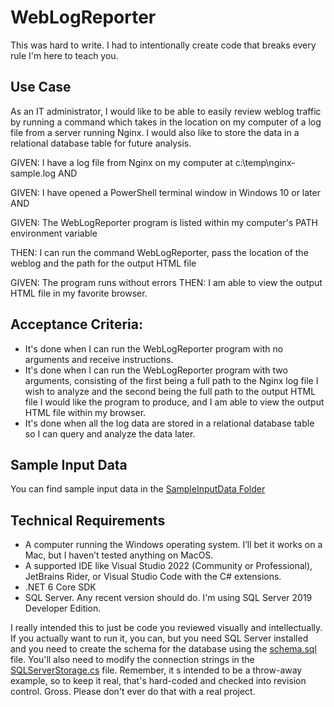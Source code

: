 ﻿# WebLogReporter

This was hard to write.  I had to intentionally create code that breaks every rule I'm here to teach you.

## Use Case

As an IT administrator, I would like to be able to easily review weblog traffic by running a command which takes in the location on my computer of a log file from a server running Nginx. I would also like to store the data in a relational database table for future analysis.

GIVEN: I have a log file from Nginx on my computer at c:\temp\nginx-sample.log AND

GIVEN: I have opened a PowerShell terminal window in Windows 10 or later AND

GIVEN: The WebLogReporter program is listed within my computer's PATH environment variable

THEN: I can run the command WebLogReporter, pass the location of the weblog and the path for the output HTML file

GIVEN: The program runs without errors
THEN: I am able to view the output HTML file in my favorite browser.

## Acceptance Criteria:
* It's done when I can run the WebLogReporter program with no arguments and receive instructions.
* It's done when I can run the WebLogReporter program with two arguments, consisting of the first being a full path to the Nginx log file I wish to analyze and the second being the full path to the output HTML file I would like the program to produce, and I am able to view the output HTML file within my browser.
* It's done when all the log data are stored in a relational database table so I can query and analyze the data later.

## Sample Input Data
You can find sample input data in the [SampleInputData Folder](SampleInputData/ngonx-sample.log)

## Technical Requirements
* A computer running the Windows operating system.  I’ll bet it works on a Mac, but I haven’t tested anything on MacOS.
* A supported IDE like Visual Studio 2022 (Community or Professional), JetBrains Rider, or Visual Studio Code with the C# extensions.
* .NET 6 Core SDK
* SQL Server.  Any recent version should do.  I'm using SQL Server 2019 Developer Edition.

I really intended this to just be code you reviewed visually and intellectually.  If you actually want to run it, you can,
but you need SQL Server installed and you need to create the schema for the database using the [schema.sql](schema.sql) file.
You'll also need to modify the connection strings in the [SQLServerStorage.cs](SQLServerStorage.cs) file.  Remember, it
s intended to be a throw-away example, so to keep it real, that's hard-coded and checked into revision control.  Gross.  Please don't ever do that with a real project.

